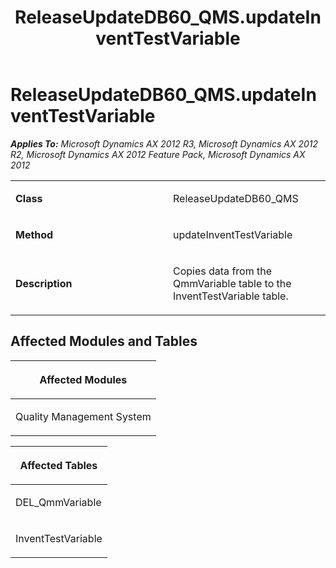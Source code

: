 ﻿---
title: ReleaseUpdateDB60_QMS.updateInventTestVariable
TOCTitle: ReleaseUpdateDB60_QMS.updateInventTestVariable
ms:assetid: 005b76ad-21f3-29bc-7f18-8d44035084bc
ms:mtpsurl: https://msdn.microsoft.com/en-us/library/JJ684607(v=AX.60)
ms:contentKeyID: 49706304
ms.date: 05/18/2015
mtps_version: v=AX.60
---

# ReleaseUpdateDB60\_QMS.updateInventTestVariable 


_**Applies To:** Microsoft Dynamics AX 2012 R3, Microsoft Dynamics AX 2012 R2, Microsoft Dynamics AX 2012 Feature Pack, Microsoft Dynamics AX 2012_

<table>
<colgroup>
<col style="width: 50%" />
<col style="width: 50%" />
</colgroup>
<tbody>
<tr class="odd">
<td><p><strong>Class</strong></p></td>
<td><p>ReleaseUpdateDB60_QMS</p></td>
</tr>
<tr class="even">
<td><p><strong>Method</strong></p></td>
<td><p>updateInventTestVariable</p></td>
</tr>
<tr class="odd">
<td><p><strong>Description</strong></p></td>
<td><p>Copies data from the QmmVariable table to the InventTestVariable table.</p></td>
</tr>
</tbody>
</table>


## Affected Modules and Tables

<table>
<colgroup>
<col style="width: 100%" />
</colgroup>
<thead>
<tr class="header">
<th><p>Affected Modules</p></th>
</tr>
</thead>
<tbody>
<tr class="odd">
<td><p>Quality Management System</p></td>
</tr>
</tbody>
</table>


<table>
<colgroup>
<col style="width: 100%" />
</colgroup>
<thead>
<tr class="header">
<th><p>Affected Tables</p></th>
</tr>
</thead>
<tbody>
<tr class="odd">
<td><p>DEL_QmmVariable</p></td>
</tr>
<tr class="even">
<td><p>InventTestVariable</p></td>
</tr>
</tbody>
</table>

  


